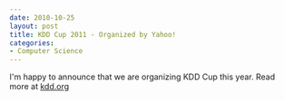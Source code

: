 ```yaml
---
date: 2010-10-25
layout: post
title: KDD Cup 2011 - Organized by Yahoo!
categories:
- Computer Science
---
```

I'm happy to announce that we are organizing KDD Cup this year. Read more at [kdd.org](http://www.kdd.org/kdd2011/kddcup.shtml)
